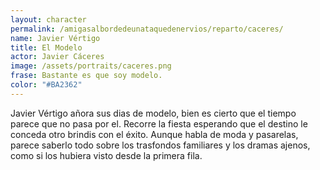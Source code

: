 ```yaml
---
layout: character
permalink: /amigasalbordedeunataquedenervios/reparto/caceres/
name: Javier Vértigo
title: El Modelo
actor: Javier Cáceres
image: /assets/portraits/caceres.png
frase: Bastante es que soy modelo.
color: "#BA2362"
---
```

Javier Vértigo añora sus dias de modelo, bien es cierto que el tiempo parece que no pasa por el. Recorre la fiesta esperando que el destino le conceda otro brindis con el éxito. Aunque habla de moda y pasarelas, parece saberlo todo sobre los trasfondos familiares y los dramas ajenos, como si los hubiera visto desde la primera fila.